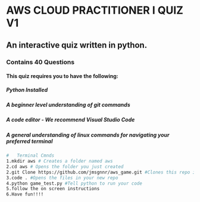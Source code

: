 


# AWS CLOUD PRACTITIONER I QUIZ V1 
## An interactive quiz written in python. </h2>
### Contains 40 Questions </h3>
#### This quiz requires you to have the following:</h4>
##### Python Installed</li>
##### A beginner level understanding of git commands 
##### A code editor - We recommend Visual Studio Code</li>
##### A general understanding of linux commands for navigating your preferred terminal



```bash
#   Terminal Cmnds
1.mkdir aws # Creates a folder named aws
2.cd aws # Opens the folder you just created
2.git Clone https://github.com/jmsgnnr/aws_game.git #Clones this repo into your new folder
3.code . #Opens the files in your new repo
4.python game_test.py #Tell python to run your code
5.follow the on screen instructions
6.Have fun!!!!
``` 


